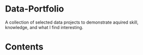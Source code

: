 # Data-Portfolio
A collection of selected data projects to demonstrate aquired skill, knowledge, and what I find interesting.
# Contents
